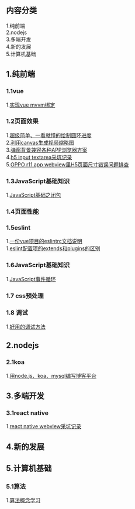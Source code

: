 ## 内容分类
1.纯前端           
2.nodejs           
3.多端开发           
4.新的发展           
5.计算机基础         
## 1.纯前端 
### 1.1vue
 1.[实现vue mvvm绑定](https://github.com/calali/mvvm)

### 1.2页面效果
1.[超级简单、一看就懂的绘制圆环进度](https://github.com/liqiuhui/blog/issues/4)            
2.[利用canvas生成视频缩略图](https://github.com/liqiuhui/blog/issues/2)            
3.[弹窗背景兼容各种APP浏览器方案](https://github.com/liqiuhui/blog/issues/19)           
4.[h5 input,textarea采坑记录](https://github.com/liqiuhui/blog/issues/21)           
5.[OPPO r11 app webview里H5页面尺寸错误问题排查](https://github.com/liqiuhui/blog/issues/20)           

### 1.3JavaScript基础知识
1.[JavaScript基础之闭包](https://github.com/liqiuhui/blog/issues/28) 

### 1.4页面性能

### 1.5eslint
1.[一份vue项目的eslintrc文档说明](https://github.com/liqiuhui/blog/issues/25)            
1.[eslint配置项的extends和plugins的区别](https://github.com/liqiuhui/blog/issues/26)          

### 1.6JavaScript基础知识
1.[JavaScript事件循环](https://github.com/liqiuhui/blog/issues/17)            

### 1.7 css预处理

### 1.8 调试
1.[好用的调试方法](https://github.com/liqiuhui/blog/issues/27) 

## 2.nodejs
### 2.1koa
1.[用node.js、koa、mysql编写博客平台](https://github.com/calali/node-blog-exericese)            


## 3.多端开发
### 3.1react native
1.[react native webview采坑记录](https://github.com/liqiuhui/blog/issues/22)            



## 4.新的发展


## 5.计算机基础
### 5.1算法
1.[算法概念学习](https://github.com/liqiuhui/blog/issues/16)          
